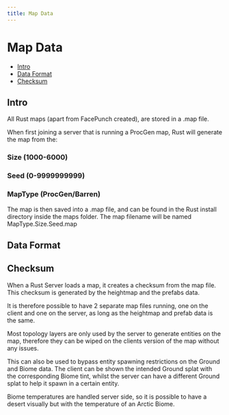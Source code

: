 ```yaml
---
title: Map Data
---
```

# Map Data
* [Intro](#intro)
* [Data Format](#data-format)
* [Checksum](#checksum)

## Intro

All Rust maps (apart from FacePunch created), are stored in a .map file.

When first joining a server that is running a ProcGen map, Rust will generate the map from the:

### Size (1000-6000)

### Seed (0-9999999999)

### MapType (ProcGen/Barren)

The map is then saved into a .map file, and can be found in the Rust install directory inside the maps folder. The map filename 
will be named MapType.Size.Seed.map





## Data Format

## Checksum
When a Rust Server loads a map, it creates a checksum from the map file. This checksum is generated by the heightmap and the prefabs data.

It is therefore possible to have 2 separate map files running, one on the client and one on the server, as long as the heightmap and prefab data is the same.

Most topology layers are only used by the server to generate entities on the map, therefore they can be wiped on the clients version of the map without any issues.

This can also be used to bypass entity spawning restrictions on the Ground and Biome data. The client can be shown the intended Ground splat with the corresponding Biome tint, whilst the server can have a different Ground splat to help it spawn in a certain entity.

Biome temperatures are handled server side, so it is possible to have a desert visually but with the temperature of an Arctic Biome.

